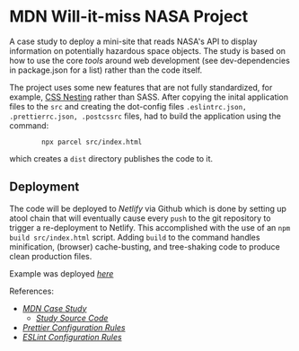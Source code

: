 # MDN Will-it-miss NASA Project

A case study to deploy a mini-site that reads NASA's API to display information on potentially hazardous space objects. The study is based on how to use the core _tools_ around web development (see dev-dependencies in package.json for a list) rather than the code itself.

The project uses some new features that are not fully standardized, for example, [CSS Nesting](https://drafts.csswg.org/css-nesting/) rather than SASS. After copying the inital application files to the <code>src</code> and creating the dot-config files <code>.eslintrc.json, .prettierrc.json, .postcssrc</code> files, had to build the application using the command:

```
		npx parcel src/index.html
```

which creates a <code>dist</code> directory publishes the code to it.

## Deployment

The code will be deployed to _Netlify_ via Github which is done by setting up atool chain that will eventually cause every <code>push</code> to the git repository to trigger a re-deployment to Netlify. This accomplished with the use of an `npm build src/index.html` script. Adding <code>build</code> to the command handles minification, (browser) cache-busting, and tree-shaking code to produce clean production files.

Example was deployed [_here_](https://condescending-wozniak-eeeef6.netlify.app/)

References:

- [_MDN Case Study_](https://developer.mozilla.org/en-US/docs/Learn/Tools_and_testing/Understanding_client-side_tools/Introducing_complete_toolchain)
  - [_Study Source Code_](https://github.com/remy/mdn-will-it-miss)
- [_Prettier Configuration Rules_](https://prettier.io/docs/en/configuration.html)
- [_ESLint Configuration Rules_](https://eslint.org/docs/rules/)
